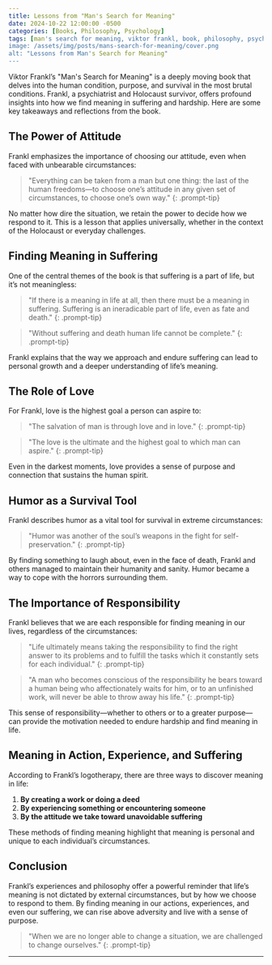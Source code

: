 ```yaml
---
title: Lessons from "Man's Search for Meaning"
date: 2024-10-22 12:00:00 -0500
categories: [Books, Philosophy, Psychology]
tags: [man's search for meaning, viktor frankl, book, philosophy, psychology]
image: /assets/img/posts/mans-search-for-meaning/cover.png
alt: "Lessons from Man's Search for Meaning"
---
```


Viktor Frankl’s "Man's Search for Meaning" is a deeply moving book that delves into the human condition, purpose, and survival in the most brutal conditions. Frankl, a psychiatrist and Holocaust survivor, offers profound insights into how we find meaning in suffering and hardship. Here are some key takeaways and reflections from the book.

## The Power of Attitude

Frankl emphasizes the importance of choosing our attitude, even when faced with unbearable circumstances:

> "Everything can be taken from a man but one thing: the last of the human freedoms—to choose one’s attitude in any given set of circumstances, to choose one’s own way."
{: .prompt-tip}

No matter how dire the situation, we retain the power to decide how we respond to it. This is a lesson that applies universally, whether in the context of the Holocaust or everyday challenges.

## Finding Meaning in Suffering

One of the central themes of the book is that suffering is a part of life, but it’s not meaningless:

> "If there is a meaning in life at all, then there must be a meaning in suffering. Suffering is an ineradicable part of life, even as fate and death."
{: .prompt-tip}

> "Without suffering and death human life cannot be complete."
{: .prompt-tip}

Frankl explains that the way we approach and endure suffering can lead to personal growth and a deeper understanding of life’s meaning.

## The Role of Love

For Frankl, love is the highest goal a person can aspire to:

> "The salvation of man is through love and in love."
{: .prompt-tip}

> "The love is the ultimate and the highest goal to which man can aspire."
{: .prompt-tip}

Even in the darkest moments, love provides a sense of purpose and connection that sustains the human spirit.

## Humor as a Survival Tool

Frankl describes humor as a vital tool for survival in extreme circumstances:

> "Humor was another of the soul’s weapons in the fight for self-preservation."
{: .prompt-tip}

By finding something to laugh about, even in the face of death, Frankl and others managed to maintain their humanity and sanity. Humor became a way to cope with the horrors surrounding them.

## The Importance of Responsibility

Frankl believes that we are each responsible for finding meaning in our lives, regardless of the circumstances:

> "Life ultimately means taking the responsibility to find the right answer to its problems and to fulfill the tasks which it constantly sets for each individual."
{: .prompt-tip}

> "A man who becomes conscious of the responsibility he bears toward a human being who affectionately waits for him, or to an unfinished work, will never be able to throw away his life."
{: .prompt-tip}

This sense of responsibility—whether to others or to a greater purpose—can provide the motivation needed to endure hardship and find meaning in life.

## Meaning in Action, Experience, and Suffering

According to Frankl’s logotherapy, there are three ways to discover meaning in life:

1. **By creating a work or doing a deed**  
2. **By experiencing something or encountering someone**  
3. **By the attitude we take toward unavoidable suffering**

These methods of finding meaning highlight that meaning is personal and unique to each individual’s circumstances.

## Conclusion

Frankl’s experiences and philosophy offer a powerful reminder that life’s meaning is not dictated by external circumstances, but by how we choose to respond to them. By finding meaning in our actions, experiences, and even our suffering, we can rise above adversity and live with a sense of purpose.

> "When we are no longer able to change a situation, we are challenged to change ourselves."
{: .prompt-tip}
---
